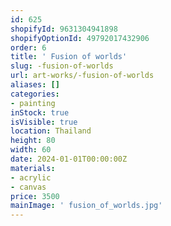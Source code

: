 ```yaml
---
id: 625
shopifyId: 9631304941898
shopifyOptionId: 49792017432906
order: 6
title: ' Fusion of worlds'
slug: -fusion-of-worlds
url: art-works/-fusion-of-worlds
aliases: []
categories:
- painting
inStock: true
isVisible: true
location: Thailand
height: 80
width: 60
date: 2024-01-01T00:00:00Z
materials:
- acrylic
- canvas
price: 3500
mainImage: ' fusion_of_worlds.jpg'
---
```

